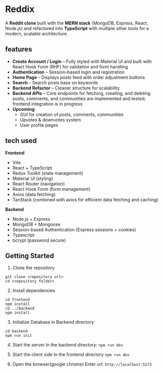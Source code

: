 # Reddix

A **Reddit clone** built with the **MERN stack** (MongoDB, Express, React, Node.js) and refactored into **TypeScript** with multiple other tools for a modern, scalable architecture.
## features
- **Create Account / Login** – Fully styled with Material UI and built with React Hook Form (RHF) for validation and form handling
- **Authentication** – Session-based login and registration 
- **Home Page** – Displays posts feed with order adjustment buttons
- **Search** – Search posts base on keywords
- **Backend Refactor** – Cleaner structure for scalability
- **Backend APIs** – Core endpoints for fetching, creating, and deleting posts, comments, and communities are implemented and tested; frontend integration is in progress
- **Upcoming**:
  - GUI for creation of posts, comments, communities
  - Upvotes & downvotes system
  - User profile pages

## tech used
**Frontend**
- Vite
- React + TypeScript  
- Redux Toolkit (state management)  
- Material UI (styling)  
- React Router (navigation)
- React Hook Form (form management)
- Axios (data fetching)
- TanStack (combined with axios for efficient data fetching and caching)

**Backend**
- Node.js + Express  
- MongoDB + Mongoose  
- Session-based Authentication (Express sessions + cookies)
- Typescript
- bcrypt (password secure)

## Getting Started
1. Clone the repository
```
git clone <repository url>
cd <repository folder>
```
2. Install dependencies
```
cd frontend
npm install
cd ../backend
npm install
```
3. Initialize Database in Backend directory
```
cd backend
npm run init
```

4. Start the server
In the backend directory:
```npm run dev```

5. Start the client side
In the frontend directory
```npm run dev```

6. Open the browser(google chrome)
Enter url:
```http://localhost:5173```
